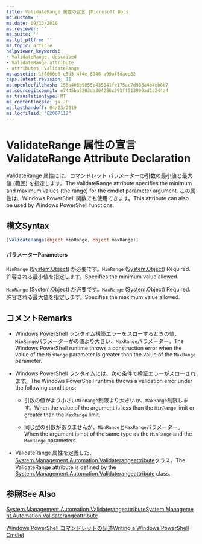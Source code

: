 ```yaml
---
title: ValidateRange 属性の宣言 |Microsoft Docs
ms.custom: ''
ms.date: 09/13/2016
ms.reviewer: ''
ms.suite: ''
ms.tgt_pltfrm: ''
ms.topic: article
helpviewer_keywords:
- ValidateRange, described
- ValidateRange attribute
- attributes, ValidateRange
ms.assetid: 1f8066e6-e5d3-4f4e-8948-a90af5dace82
caps.latest.revision: 11
ms.openlocfilehash: 155a406b9855c435041fe175ac7d983a4b4eb8b7
ms.sourcegitcommit: e7445ba8203da304286c591ff513900ad1c244a4
ms.translationtype: MT
ms.contentlocale: ja-JP
ms.lasthandoff: 04/23/2019
ms.locfileid: "62067112"
---
```

# <a name="validaterange-attribute-declaration"></a><span data-ttu-id="2a0c8-102">ValidateRange 属性の宣言</span><span class="sxs-lookup"><span data-stu-id="2a0c8-102">ValidateRange Attribute Declaration</span></span>

<span data-ttu-id="2a0c8-103">ValidateRange 属性には、コマンドレット パラメーターの引数の最小値と最大値 (範囲) を指定します。</span><span class="sxs-lookup"><span data-stu-id="2a0c8-103">The ValidateRange attribute specifies the minimum and maximum values (the range) for the cmdlet parameter argument.</span></span> <span data-ttu-id="2a0c8-104">この属性は、Windows PowerShell 関数でも使用できます。</span><span class="sxs-lookup"><span data-stu-id="2a0c8-104">This attribute can also be used by Windows PowerShell functions.</span></span>

## <a name="syntax"></a><span data-ttu-id="2a0c8-105">構文</span><span class="sxs-lookup"><span data-stu-id="2a0c8-105">Syntax</span></span>

```csharp
[ValidateRange(object minRange, object maxRange)]
```

#### <a name="parameters"></a><span data-ttu-id="2a0c8-106">パラメーター</span><span class="sxs-lookup"><span data-stu-id="2a0c8-106">Parameters</span></span>

<span data-ttu-id="2a0c8-107">`MinRange` ([System.Object](/dotnet/api/system.object)) が必要です。</span><span class="sxs-lookup"><span data-stu-id="2a0c8-107">`MinRange` ([System.Object](/dotnet/api/system.object)) Required.</span></span> <span data-ttu-id="2a0c8-108">許容される最小値を指定します。</span><span class="sxs-lookup"><span data-stu-id="2a0c8-108">Specifies the minimum value allowed.</span></span>

<span data-ttu-id="2a0c8-109">`MaxRange` ([System.Object](/dotnet/api/system.object)) が必要です。</span><span class="sxs-lookup"><span data-stu-id="2a0c8-109">`MaxRange` ([System.Object](/dotnet/api/system.object)) Required.</span></span> <span data-ttu-id="2a0c8-110">許容される最大値を指定します。</span><span class="sxs-lookup"><span data-stu-id="2a0c8-110">Specifies the maximum value allowed.</span></span>

## <a name="remarks"></a><span data-ttu-id="2a0c8-111">コメント</span><span class="sxs-lookup"><span data-stu-id="2a0c8-111">Remarks</span></span>

- <span data-ttu-id="2a0c8-112">Windows PowerShell ランタイム構築エラーをスローするときの値、`MinRange`パラメーターがの値より大きい、`MaxRange`パラメーター。</span><span class="sxs-lookup"><span data-stu-id="2a0c8-112">The Windows PowerShell runtime throws a construction error when the value of the `MinRange` parameter is greater than the value of the `MaxRange` parameter.</span></span>

- <span data-ttu-id="2a0c8-113">Windows PowerShell ランタイムには、次の条件で検証エラーがスローされます。</span><span class="sxs-lookup"><span data-stu-id="2a0c8-113">The Windows PowerShell runtime throws a validation error under the following conditions:</span></span>

    - <span data-ttu-id="2a0c8-114">引数の値がより小さい`MinRange`制限より大きいか、`MaxRange`制限します。</span><span class="sxs-lookup"><span data-stu-id="2a0c8-114">When the value of the argument is less than the `MinRange` limit or greater than the `MaxRange` limit.</span></span>

    - <span data-ttu-id="2a0c8-115">同じ型の引数がありませんが、`MinRange`と`MaxRange`パラメーター。</span><span class="sxs-lookup"><span data-stu-id="2a0c8-115">When the argument is not of the same type as the `MinRange` and the `MaxRange` parameters.</span></span>

- <span data-ttu-id="2a0c8-116">ValidateRange 属性を定義した、 [System.Management.Automation.Validaterangeattribute](/dotnet/api/System.Management.Automation.ValidateRangeAttribute)クラス。</span><span class="sxs-lookup"><span data-stu-id="2a0c8-116">The ValidateRange attribute is defined by the [System.Management.Automation.Validaterangeattribute](/dotnet/api/System.Management.Automation.ValidateRangeAttribute) class.</span></span>

## <a name="see-also"></a><span data-ttu-id="2a0c8-117">参照</span><span class="sxs-lookup"><span data-stu-id="2a0c8-117">See Also</span></span>

[<span data-ttu-id="2a0c8-118">System.Management.Automation.Validaterangeattribute</span><span class="sxs-lookup"><span data-stu-id="2a0c8-118">System.Management.Automation.Validaterangeattribute</span></span>](/dotnet/api/System.Management.Automation.ValidateRangeAttribute)

[<span data-ttu-id="2a0c8-119">Windows PowerShell コマンドレットの記述</span><span class="sxs-lookup"><span data-stu-id="2a0c8-119">Writing a Windows PowerShell Cmdlet</span></span>](./writing-a-windows-powershell-cmdlet.md)
